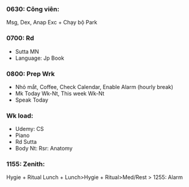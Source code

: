 ### 0630: Công viên:
Msg, Dex, Anap Exc +  Chạy bộ Park
### 0700: Rd
* Sutta MN
* Language: Jp Book
### 0800: Prep Wrk
* Nhỏ mắt, Coffee, Check Calendar, Enable Alarm (hourly break)
* Mk Today Wk-Nt, This week Wk-Nt
* Speak Today
### Wk load: 
* Udemy: CS
* Piano
* Rd Sutta
* Body Nt: Rsr: Anatomy
### 1155: Zenith:
Hygie + Ritual Lunch + Lunch>Hygie + Ritual>Med/Rest > 1255: Alarm
